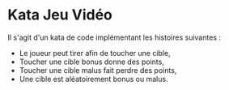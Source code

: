 # Kata Jeu Vidéo

Il s'agit d'un kata de code implémentant les histoires suivantes :
* Le joueur peut tirer afin de toucher une cible,
* Toucher une cible bonus donne des points,
* Toucher une cible malus fait perdre des points,
* Une cible est aléatoirement bonus ou malus.